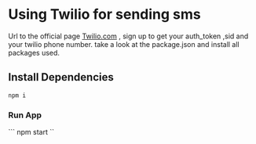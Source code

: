 # Using Twilio for sending sms

Url to the official page [Twilio.com](https://www.twilio.com/en-us)  , sign up to get your auth_token ,sid and your twilio phone number.
take a look at the package.json and install all packages used. 


## Install Dependencies

``` npm i ```

###  Run App

``` npm start ``